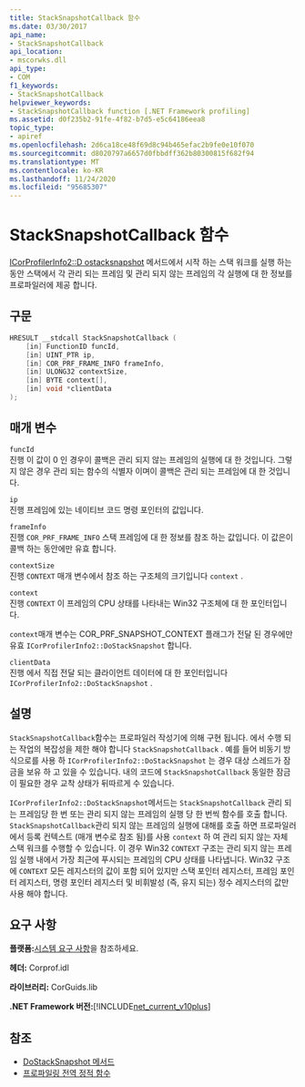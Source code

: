 ```yaml
---
title: StackSnapshotCallback 함수
ms.date: 03/30/2017
api_name:
- StackSnapshotCallback
api_location:
- mscorwks.dll
api_type:
- COM
f1_keywords:
- StackSnapshotCallback
helpviewer_keywords:
- StackSnapshotCallback function [.NET Framework profiling]
ms.assetid: d0f235b2-91fe-4f82-b7d5-e5c64186eea8
topic_type:
- apiref
ms.openlocfilehash: 2d6ca18ce48f69d8c94b465efac2b9fe0e10f070
ms.sourcegitcommit: d8020797a6657d0fbbdff362b80300815f682f94
ms.translationtype: MT
ms.contentlocale: ko-KR
ms.lasthandoff: 11/24/2020
ms.locfileid: "95685307"
---
```

# <a name="stacksnapshotcallback-function"></a>StackSnapshotCallback 함수

[ICorProfilerInfo2::D ostacksnapshot](icorprofilerinfo2-dostacksnapshot-method.md) 메서드에서 시작 하는 스택 워크를 실행 하는 동안 스택에서 각 관리 되는 프레임 및 관리 되지 않는 프레임의 각 실행에 대 한 정보를 프로파일러에 제공 합니다.  
  
## <a name="syntax"></a>구문  
  
```cpp  
HRESULT __stdcall StackSnapshotCallback (  
    [in] FunctionID funcId,  
    [in] UINT_PTR ip,  
    [in] COR_PRF_FRAME_INFO frameInfo,  
    [in] ULONG32 contextSize,  
    [in] BYTE context[],  
    [in] void *clientData  
);  
```  
  
## <a name="parameters"></a>매개 변수  

 `funcId`  
 진행 이 값이 0 인 경우이 콜백은 관리 되지 않는 프레임의 실행에 대 한 것입니다. 그렇지 않은 경우 관리 되는 함수의 식별자 이며이 콜백은 관리 되는 프레임에 대 한 것입니다.  
  
 `ip`  
 진행 프레임에 있는 네이티브 코드 명령 포인터의 값입니다.  
  
 `frameInfo`  
 진행 `COR_PRF_FRAME_INFO` 스택 프레임에 대 한 정보를 참조 하는 값입니다. 이 값은이 콜백 하는 동안에만 유효 합니다.  
  
 `contextSize`  
 진행 `CONTEXT` 매개 변수에서 참조 하는 구조체의 크기입니다 `context` .  
  
 `context`  
 진행 `CONTEXT` 이 프레임의 CPU 상태를 나타내는 Win32 구조체에 대 한 포인터입니다.  
  
 `context`매개 변수는 COR_PRF_SNAPSHOT_CONTEXT 플래그가 전달 된 경우에만 유효 `ICorProfilerInfo2::DoStackSnapshot` 합니다.  
  
 `clientData`  
 진행 에서 직접 전달 되는 클라이언트 데이터에 대 한 포인터입니다 `ICorProfilerInfo2::DoStackSnapshot` .  
  
## <a name="remarks"></a>설명  

 `StackSnapshotCallback`함수는 프로파일러 작성기에 의해 구현 됩니다. 에서 수행 되는 작업의 복잡성을 제한 해야 합니다 `StackSnapshotCallback` . 예를 들어 비동기 방식으로를 사용 하 `ICorProfilerInfo2::DoStackSnapshot` 는 경우 대상 스레드가 잠금을 보유 하 고 있을 수 있습니다. 내의 코드에 `StackSnapshotCallback` 동일한 잠금이 필요한 경우 교착 상태가 뒤따르게 수 있습니다.  
  
 `ICorProfilerInfo2::DoStackSnapshot`메서드는 `StackSnapshotCallback` 관리 되는 프레임당 한 번 또는 관리 되지 않는 프레임의 실행 당 한 번씩 함수를 호출 합니다. `StackSnapshotCallback`관리 되지 않는 프레임의 실행에 대해를 호출 하면 프로파일러에서 등록 컨텍스트 (매개 변수로 참조 됨)를 사용 `context` 하 여 관리 되지 않는 자체 스택 워크를 수행할 수 있습니다. 이 경우 Win32 `CONTEXT` 구조는 관리 되지 않는 프레임 실행 내에서 가장 최근에 푸시되는 프레임의 CPU 상태를 나타냅니다. Win32 구조에 `CONTEXT` 모든 레지스터의 값이 포함 되어 있지만 스택 포인터 레지스터, 프레임 포인터 레지스터, 명령 포인터 레지스터 및 비휘발성 (즉, 유지 되는) 정수 레지스터의 값만 사용 해야 합니다.  
  
## <a name="requirements"></a>요구 사항  

 **플랫폼:**[시스템 요구 사항](../../get-started/system-requirements.md)을 참조하세요.  
  
 **헤더:** Corprof.idl  
  
 **라이브러리:** CorGuids.lib  
  
 **.NET Framework 버전:**[!INCLUDE[net_current_v10plus](../../../../includes/net-current-v10plus-md.md)]  
  
## <a name="see-also"></a>참조

- [DoStackSnapshot 메서드](icorprofilerinfo2-dostacksnapshot-method.md)
- [프로파일링 전역 정적 함수](profiling-global-static-functions.md)

